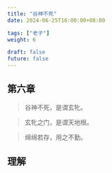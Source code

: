 ```yaml
---
title: "谷神不死"
date: 2024-06-25T16:00:00+08:00

tags: ["老子"]
weight: 6

draft: false
future: false
---
```


## 第六章

> 谷神不死，是谓玄牝。

> 玄牝之门，是谓天地根。

> 绵绵若存，用之不勤。


## 理解


